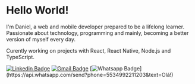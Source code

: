 # Hello World!

I'm Daniel, a web and mobile developer prepared to be a lifelong learner. Passionate about technology, programming and mainly, becoming a better version of myself every day.

Curently working on projects with React, React Native, Node.js and TypeScript.

[![Linkedin Badge](https://img.shields.io/badge/-DanielMesquita-blue?style=for-the-badge&logo=Linkedin&logoColor=white&link=https://www.linkedin.com/in/danielmesquitta/)](https://www.linkedin.com/in/danielmesquitta/)
[![Gmail Badge](https://img.shields.io/badge/-danielmesquitta123@gmail.com-c14438?style=for-the-badge&logo=Gmail&logoColor=white&link=mailto:danielmesquitta123@gmail.com)](mailto:danielmesquitta123@gmail.com)
[![Whatsapp Badge](https://img.shields.io/badge/-WHATSAPP-4CA143?style=for-the-badge&logo=Whatsapp&logoColor=white&link=https://api.whatsapp.com/send?phone=5534992211203&text=Hello!)](https://api.whatsapp.com/send?phone=5534992211203&text=Olá!)
